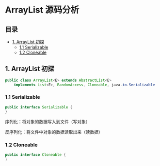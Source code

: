 # ArrayList 源码分析

## 目录

* [1. ArrayList 初探](#1-arraylist---)
  + [1.1 Serializable](#11-serializable)
  + [1.2 Cloneable](#12-cloneable)









## 1. ArrayList 初探

```java
public class ArrayList<E> extends AbstractList<E>
    implements List<E>, RandomAccess, Cloneable, java.io.Serializable
```

### 1.1 Serializable

```java
public interface Serializable {
}
```

序列化：将对象的数据写入到文件（写对象）

反序列化：将文件中对象的数据读取出来（读数据）



### 1.2 Cloneable

```java
public interface Cloneable {
}
```







